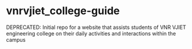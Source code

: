 # vnrvjiet_college-guide
DEPRECATED: Initial repo for a website that assists students of VNR VJIET engineering college on their daily activities and interactions within the campus
